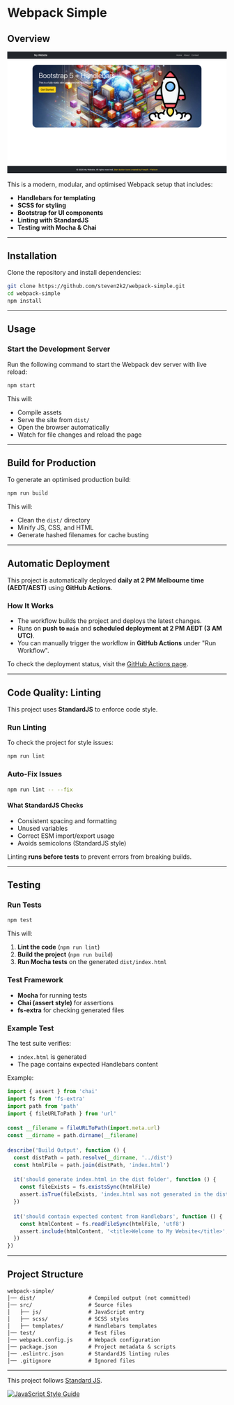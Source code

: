 # Webpack Simple

## Overview

![Screenshot](src/images/screencapture.png)

This is a modern, modular, and optimised Webpack setup that includes:

- **Handlebars for templating**
- **SCSS for styling**
- **Bootstrap for UI components**
- **Linting with StandardJS**
- **Testing with Mocha & Chai**

---

## Installation

Clone the repository and install dependencies:

```bash
git clone https://github.com/steven2k2/webpack-simple.git
cd webpack-simple
npm install
```

---

## Usage

### **Start the Development Server**
Run the following command to start the Webpack dev server with live reload:

```bash
npm start
```
This will:
- Compile assets
- Serve the site from `dist/`
- Open the browser automatically
- Watch for file changes and reload the page

---

## Build for Production
To generate an optimised production build:

```bash
npm run build
```
This will:
- Clean the `dist/` directory
- Minify JS, CSS, and HTML
- Generate hashed filenames for cache busting

---

## Automatic Deployment

This project is automatically deployed **daily at 2 PM Melbourne time (AEDT/AEST)** using **GitHub Actions**.

### **How It Works**
- The workflow builds the project and deploys the latest changes.
- Runs on **push to `main`** and **scheduled deployment at 2 PM AEDT (3 AM UTC)**.
- You can manually trigger the workflow in **GitHub Actions** under "Run Workflow".

To check the deployment status, visit the [GitHub Actions page](https://github.com/steven2k2/webpack-simple/actions).

---

## Code Quality: Linting

This project uses **StandardJS** to enforce code style.

### **Run Linting**
To check the project for style issues:
```bash
npm run lint
```

### **Auto-Fix Issues**
```bash
npm run lint -- --fix
```

#### **What StandardJS Checks**
- Consistent spacing and formatting
- Unused variables
- Correct ESM import/export usage
- Avoids semicolons (StandardJS style)

Linting **runs before tests** to prevent errors from breaking builds.

---

## Testing

### **Run Tests**
```bash
npm test
```
This will:
1. **Lint the code** (`npm run lint`)
2. **Build the project** (`npm run build`)
3. **Run Mocha tests** on the generated `dist/index.html`

### **Test Framework**
- **Mocha** for running tests
- **Chai (assert style)** for assertions
- **fs-extra** for checking generated files

### **Example Test**
The test suite verifies:
- `index.html` is generated
- The page contains expected Handlebars content

Example:
```js
import { assert } from 'chai'
import fs from 'fs-extra'
import path from 'path'
import { fileURLToPath } from 'url'

const __filename = fileURLToPath(import.meta.url)
const __dirname = path.dirname(__filename)

describe('Build Output', function () {
  const distPath = path.resolve(__dirname, '../dist')
  const htmlFile = path.join(distPath, 'index.html')

  it('should generate index.html in the dist folder', function () {
    const fileExists = fs.existsSync(htmlFile)
    assert.isTrue(fileExists, 'index.html was not generated in the dist folder')
  })

  it('should contain expected content from Handlebars', function () {
    const htmlContent = fs.readFileSync(htmlFile, 'utf8')
    assert.include(htmlContent, '<title>Welcome to My Website</title>', 'Missing title')
  })
})
```

---

## Project Structure
```
webpack-simple/
│── dist/                 # Compiled output (not committed)
│── src/                  # Source files
│   ├── js/               # JavaScript entry
│   ├── scss/             # SCSS styles
│   ├── templates/        # Handlebars templates
│── test/                 # Test files
│── webpack.config.js     # Webpack configuration
│── package.json          # Project metadata & scripts
│── .eslintrc.json        # StandardJS linting rules
│── .gitignore            # Ignored files
```

---

This project follows [Standard JS](https://standardjs.com/).

[![JavaScript Style Guide](https://cdn.rawgit.com/standard/standard/master/badge.svg)](https://github.com/standard/standard)

